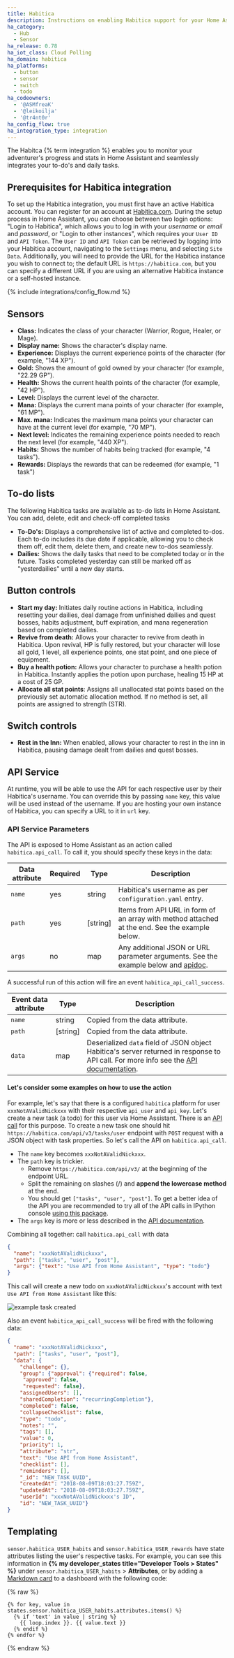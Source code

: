 ```yaml
---
title: Habitica
description: Instructions on enabling Habitica support for your Home Assistant
ha_category:
  - Hub
  - Sensor
ha_release: 0.78
ha_iot_class: Cloud Polling
ha_domain: habitica
ha_platforms:
  - button
  - sensor
  - switch
  - todo
ha_codeowners:
  - '@ASMfreaK'
  - '@leikoilja'
  - '@tr4nt0r'
ha_config_flow: true
ha_integration_type: integration
---
```


The Habitca {% term integration %} enables you to monitor your adventurer's progress and stats in Home Assistant and seamlessly integrates your to-do's and daily tasks.

## Prerequisites for Habitica integration

To set up the Habitica integration, you must first have an active Habitica account. You can register for an account at [Habitica.com](https://habitica.com/). During the setup process in Home Assistant, you can choose between two login options: "Login to Habitica", which allows you to log in with your *username* or *email* and *password*, or "Login to other instances", which requires your `User ID` and `API Token`. The `User ID` and `API Token` can be retrieved by logging into your Habitica account, navigating to the `Settings` menu, and selecting `Site Data`. Additionally, you will need to provide the URL for the Habitica instance you wish to connect to; the default URL is `https://habitica.com`, but you can specify a different URL if you are using an alternative Habitica instance or a self-hosted instance.

{% include integrations/config_flow.md %}

## Sensors

- **Class:** Indicates the class of your character (Warrior, Rogue, Healer, or Mage).
- **Display name:**  Shows the character's display name.
- **Experience:** Displays the current experience points of the character (for example, "144 XP").
- **Gold:** Shows the amount of gold owned by your character (for example, "22.29 GP").
- **Health:** Shows the current health points of the character (for example, "42 HP").
- **Level:** Displays the current level of the character.
- **Mana:** Displays the current mana points of your character (for example, "61 MP").
- **Max. mana:** Indicates the maximum mana points your character can have at the current level (for example, "70 MP").
- **Next level:** Indicates the remaining experience points needed to reach the next level (for example, "440 XP").
- **Habits:** Shows the number of habits being tracked (for example, "4 tasks").
- **Rewards:** Displays the rewards that can be redeemed (for example, "1 task")

## To-do lists

The following Habitica tasks are available as to-do lists in Home Assistant. You can add, delete, edit and check-off completed tasks

- **To-Do's:** Displays a comprehensive list of active and completed to-dos. Each to-do includes its due date if applicable, allowing you to check them off, edit them, delete them, and create new to-dos seamlessly.
- **Dailies:** Shows the daily tasks that need to be completed today or in the future. Tasks completed yesterday can still be marked off as "yesterdailies" until a new day starts.

## Button controls

- **Start my day:** Initiates daily routine actions in Habitica, including resetting your dailies, deal damage from unfinished dailies and quest bosses, habits adjustment, buff expiration, and mana regeneration based on completed dailies.
- **Revive from death:** Allows your character to revive from death in Habitica. Upon revival, HP is fully restored, but your character will lose all gold, 1 level, all experience points, one stat point, and one piece of equipment.
- **Buy a health potion:** Allows your character to purchase a health potion in Habitica. Instantly applies the potion upon purchase, healing 15 HP at a cost of 25 GP.
- **Allocate all stat points**: Assigns all unallocated stat points based on the previously set automatic allocation method. If no method is set, all points are assigned to strength (STR).

## Switch controls

- **Rest in the Inn:** When enabled, allows your character to rest in the inn in Habitica, pausing damage dealt from dailies and quest bosses.


## API Service

At runtime, you will be able to use the API for each respective user by their Habitica's username.
You can override this by passing `name` key, this value will be used instead of the username.
If you are hosting your own instance of Habitica, you can specify a URL to it in `url` key.

### API Service Parameters

The API is exposed to Home Assistant as an action called `habitica.api_call`. To call it, you should specify these keys in the data:

| Data attribute | Required | Type     | Description                                                                                                       |
| ---------------------- | -------- | -------- | ----------------------------------------------------------------------------------------------------------------- |
| `name`                 | yes      | string   | Habitica's username as per `configuration.yaml` entry.                                                            |
| `path`                 | yes      | [string] | Items from API URL in form of an array with method attached at the end. See the example below.                    |
| `args`                 | no       | map      | Any additional JSON or URL parameter arguments. See the example below and [apidoc](https://habitica.com/apidoc/). |

A successful run of this action will fire an event `habitica_api_call_success`.

| Event data attribute | Type     | Description                                                                                                                                                           |
| -------------------- | -------- | --------------------------------------------------------------------------------------------------------------------------------------------------------------------- |
| `name`               | string   | Copied from the data attribute.                                                                                                                                   |
| `path`               | [string] | Copied from the data attribute.                                                                                                                                   |
| `data`               | map      | Deserialized `data` field of JSON object Habitica's server returned in response to API call. For more info see the [API documentation](https://habitica.com/apidoc/). |

#### Let's consider some examples on how to use the action

For example, let's say that there is a configured `habitica` platform for user `xxxNotAValidNickxxx` with their respective `api_user` and `api_key`.
Let's create a new task (a todo) for this user via Home Assistant. There is an [API call](https://habitica.com/apidoc/#api-Task-CreateUserTasks) for this purpose.
To create a new task one should hit `https://habitica.com/api/v3/tasks/user` endpoint with `POST` request with a JSON object with task properties.
So let's call the API on `habitica.api_call`.

- The `name` key becomes `xxxNotAValidNickxxx`.
- The `path` key is trickier.
  - Remove `https://habitica.com/api/v3/` at the beginning of the endpoint URL.
  - Split the remaining on slashes (/) and **append the lowercase method** at the end.
  - You should get `["tasks", "user", "post"]`. To get a better idea of the API you are recommended to try all of the API calls in IPython console [using this package](https://github.com/ASMfreaK/habitipy/blob/master/README.md).
- The `args` key is more or less described in the [API documentation](https://habitica.com/apidoc/).

Combining all together:
call `habitica.api_call` with data

```json
{
  "name": "xxxNotAValidNickxxx",
  "path": ["tasks", "user", "post"],
  "args": {"text": "Use API from Home Assistant", "type": "todo"}
}
```

This call will create a new todo on `xxxNotAValidNickxxx`'s account with text `Use API from Home Assistant` like this:

![example task created](/images/screenshots/habitica_new_task.png)

Also an event `habitica_api_call_success` will be fired with the following data:

```json
{
  "name": "xxxNotAValidNickxxx",
  "path": ["tasks", "user", "post"],
  "data": {
    "challenge": {},
    "group": {"approval": {"required": false,
     "approved": false,
     "requested": false},
    "assignedUsers": [],
    "sharedCompletion": "recurringCompletion"},
    "completed": false,
    "collapseChecklist": false,
    "type": "todo",
    "notes": "",
    "tags": [],
    "value": 0,
    "priority": 1,
    "attribute": "str",
    "text": "Use API from Home Assistant",
    "checklist": [],
    "reminders": [],
    "_id": "NEW_TASK_UUID",
    "createdAt": "2018-08-09T18:03:27.759Z",
    "updatedAt": "2018-08-09T18:03:27.759Z",
    "userId": "xxxNotAValidNickxxx's ID",
    "id": "NEW_TASK_UUID"}
}
```

## Templating

`sensor.habitica_USER_habits` and `sensor.habitica_USER_rewards` have state attributes listing the user's respective tasks. For example, you can see this information in **{% my developer_states title="Developer Tools > States" %}** under `sensor.habitica_USER_habits` > **Attributes**, or by adding a [Markdown card](/dashboards/markdown/) to a dashboard with the following code:

{% raw %}

```jinja
{% for key, value in states.sensor.habitica_USER_habits.attributes.items() %}
  {% if 'text' in value | string %}
    {{ loop.index }}. {{ value.text }}
  {% endif %}
{% endfor %}
```

{% endraw %}
